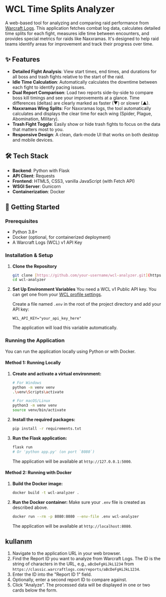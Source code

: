 # WCL Time Splits Analyzer



A web-based tool for analyzing and comparing raid performance from [Warcraft Logs](https://classic.warcraftlogs.com/). This application fetches combat log data, calculates detailed time splits for each fight, measures idle time between encounters, and provides special metrics for raids like Naxxramas. It's designed to help raid teams identify areas for improvement and track their progress over time.

## ✨ Features

* **Detailed Fight Analysis**: View start times, end times, and durations for all boss and trash fights relative to the start of the raid.
* **Idle Time Calculation**: Automatically calculates the downtime between each fight to identify pacing issues.
* **Dual Report Comparison**: Load two reports side-by-side to compare boss kill timings and see your improvements at a glance. Time differences (deltas) are clearly marked as faster (▼) or slower (▲).
* **Naxxramas Wing Splits**: For Naxxramas logs, the tool automatically calculates and displays the clear time for each wing (Spider, Plague, Abomination, Military).
* **Trash Fight Toggle**: Easily show or hide trash fights to focus on the data that matters most to you.
* **Responsive Design**: A clean, dark-mode UI that works on both desktop and mobile devices.

## 🛠️ Tech Stack

* **Backend**: Python with Flask
* **API Client**: Requests
* **Frontend**: HTML5, CSS3, vanilla JavaScript (with Fetch API)
* **WSGI Server**: Gunicorn
* **Containerization**: Docker

## 🚀 Getting Started

### Prerequisites

* Python 3.8+
* Docker (optional, for containerized deployment)
* A Warcraft Logs (WCL) v1 API Key

### Installation & Setup

1.  **Clone the Repository**
    ```bash
    git clone [https://github.com/your-username/wcl-analyzer.git](https://github.com/your-username/wcl-analyzer.git)
    cd wcl-analyzer
    ```

2.  **Set Up Environment Variables**
    You need a WCL v1 Public API key. You can get one from your [WCL profile settings](https://www.warcraftlogs.com/profile).

    Create a file named `.env` in the root of the project directory and add your API key:
    ```
    WCL_API_KEY="your_api_key_here"
    ```
    The application will load this variable automatically.

### Running the Application

You can run the application locally using Python or with Docker.

#### Method 1: Running Locally

1.  **Create and activate a virtual environment:**
    ```bash
    # For Windows
    python -m venv venv
    .\venv\Scripts\activate
    
    # For macOS/Linux
    python3 -m venv venv
    source venv/bin/activate
    ```

2.  **Install the required packages:**
    ```bash
    pip install -r requirements.txt
    ```

3.  **Run the Flask application:**
    ```bash
    flask run
    # Or 'python app.py' (on port `8080`)
    ```
    The application will be available at `http://127.0.0.1:5000`.

#### Method 2: Running with Docker

1.  **Build the Docker image:**
    ```bash
    docker build -t wcl-analyzer .
    ```

2.  **Run the Docker container:**
    Make sure your `.env` file is created as described above.
    ```bash
    docker run --rm -p 8080:8080 --env-file .env wcl-analyzer
    ```
    The application will be available at `http://localhost:8080`.

##  kullanım

1.  Navigate to the application URL in your web browser.
2.  Find the Report ID you want to analyze from Warcraft Logs. The ID is the string of characters in the URL, e.g., `aBcDeFgHiJkL1234` from `https://classic.warcraftlogs.com/reports/aBcDeFgHiJkL1234`.
3.  Enter the ID into the "Report ID 1" field.
4.  Optionally, enter a second report ID to compare against.
5.  Click "Analyze". The processed data will be displayed in one or two cards below the form.